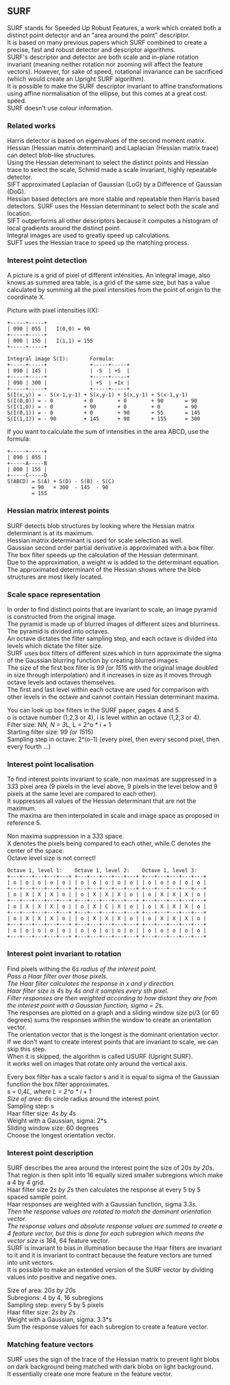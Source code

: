 ## SURF

SURF stands for Speeded Up Robust Features, a work which created both a distinct point detector and an "area around the point" descriptor.  
It is based on many previous papers which SURF combined to create a precise, fast and robust detector and descriptor algorithms.  
SURF's descriptor and detector are both scale and in-plane rotation invariant (meaning neither rotation nor zooming will affect the feature vectors). However, for sake of speed, rotational invariance can be sacrificed (which would create an Upright SURF algorithm).  
It is possible to make the SURF descriptor invariant to affine transformations using affine normalisation of the ellipse, but this comes at a great cost: speed.  
SURF doesn't use colour information.  

### Related works

Harris detector is based on eigenvalues of the second moment matrix.  
Hessian (Hessian matrix determinant) and Laplacian (Hessian matrix trace) can detect blob-like structures.  
Using the Hessian determinant to select the distinct points and Hessian trace to select the scale, Schmid made a scale invariant, highly repeatable detector.  
SIFT approximated Laplacian of Gaussian (LoG) by a Difference of Gaussian (DoG).  
Hessian based detectors are more stable and repeatable then Harris based detectors.
SURF uses the Hessian determinant to select both the scale and location.  
SIFT outperforms all other descriptors because it computes a histogram of local gradients around the distinct point.  
Integral images are used to greatly speed up calculations.  
SUFT uses the Hessian trace to speed up the matching process.  

### Interest point detection

A picture is a grid of pixel of different intensities.
An integral image, also knows as summed area table, is a grid of the same size, but has a value calculated by summing all the pixel intensities from the point of origin to the coordinate X.  

Picture with pixel intensities I(X):  
```
+-----+-----+  
| 090 | 055 |   I(0,0) = 90  
+-----+-----+  
| 000 | 155 |   I(1,1) = 155  
+-----+-----+  

Integral image S(I):       Formula:  
+-----+-----+              +-----+-----+  
| 090 | 145 |              | -S  | +S  |  
+-----+-----+              +-----+-----+  
| 090 | 300 |              | +S  | +Ix |  
+-----+-----+              +-----+-----+  
S(I(x,y)) = - S(x-1,y-1) + S(x,y-1) + S(x,y-1) + S(x-1,y-1)  
S(I(0,0)) = - 0          + 0        + 0        + 90       = 90  
S(I(1,0)) = - 0          + 90       + 0        + 0        = 90  
S(I(0,1)) = - 0          + 0        + 90       + 55       = 145  
S(I(1,1)) = - 90         + 145      + 90       + 155      = 300  
```

If you want to calculate the sum of intensities in the area ABCD, use the formula:  
```
+-----+-----+  
| 090 | 055 |  
+-----A-----B  
| 000 | 155 |  
+-----C-----D  
S(ABCD) = S(A) + S(D) - S(B) - S(C)  
        = 90   + 300  - 145  - 90  
        = 155  
```

### Hessian matrix interest points

SURF detects blob structures by looking where the Hessian matrix determinant is at its maximum.  
Hessian matrix determinant is used for scale selection as well.  
Gaussian second order partial derivative is approximated with a box filter.  
The box filter speeds up the calculation of the Hessian determinant.  
Due to the approximation, a weight w is added to the determinant equation.  
The approximated determinant of the Hessian shows where the blob structures are most likely located.  

### Scale space representation

In order to find distinct points that are invariant to scale, an image pyramid is constructed from the original image.  
The pyramid is made up of blurred images of different sizes and blurriness.  
The pyramid is divided into octaves.  
An octave dictates the filter sampling step, and each octave is divided into levels which dictate the filter size.  
SURF uses box filters of different sizes which in turn approximate the sigma of the Gaussian blurring function by creating blurred images.  
The size of the first box filter is 9*9 (or 15*15 with the original image doubled in size through interpolation) and it increases in size as it moves through octave levels and octaves themselves.  
The first and last level within each octave are used for comparison with other levels in the octave and cannot contain Hessian determinant maxima.  

You can look up box filters in the SURF paper, pages 4 and 5.  
o is octave number (1,2,3 or 4), i is level within an octave (1,2,3 or 4).  
Filter size: N*N, N = 3*L, L = 2^o * i + 1  
Starting filter size: 9*9 (or 15*15)  
Sampling step in octave: 2^(o-1) (every pixel, then every second pixel, then every fourth ...)  

### Interest point localisation

To find interest points invariant to scale, non maximas are suppressed in a 3*3*3 pixel area (9 pixels in the level above, 9 pixels in the level below and 9 pixels at the same level are compared to each other).  
It suppresses all values of the Hessian determinant that are not the maximum.  
The maxima are then interpolated in scale and image space as proposed in reference 5.  

Non maxima suppression in a 3*3*3 space.  
X denotes the pixels being compared to each other, while C denotes the center of the space.  
Octave level size is not correct!  

```
Octave 1, level 1:    Octave 1, level 2:    Octave 1, level 3:  
+---+---+---+---+---+ +---+---+---+---+---+ +---+---+---+---+---+  
| o | o | o | o | o | | o | o | o | o | o | | o | o | o | o | o |  
+---+---+---+---+---+ +---+---+---+---+---+ +---+---+---+---+---+  
| o | X | X | X | o | | o | X | X | X | o | | o | X | X | X | o |  
+---+---+---+---+---+ +---+---+---+---+---+ +---+---+---+---+---+  
| o | X | X | X | o | | o | X | C | X | o | | o | X | X | X | o |  
+---+---+---+---+---+ +---+---+---+---+---+ +---+---+---+---+---+  
| o | X | X | X | o | | o | X | X | X | o | | o | X | X | X | o |  
+---+---+---+---+---+ +---+---+---+---+---+ +---+---+---+---+---+  
| o | o | o | o | o | | o | o | o | o | o | | o | o | o | o | o |  
+---+---+---+---+---+ +---+---+---+---+---+ +---+---+---+---+---+  
```

### Interest point invariant to rotation

Find pixels withing the 6*s radius of the interest point.  
Pass a Haar filter over those pixels.  
The Haar filter calculates the response in x and y direction.  
Haar filter size is 4*s by 4*s and it samples every sth pixel.  
Filter responses are then weighted according to how distant they are from the interest point with a Gaussian function, sigma = 2*s.  
The responses are plotted on a graph and a sliding window size pi/3 (or 60 degrees) sums the responses within the window to create an orientation vector.  
The orientation vector that is the longest is the dominant orientation vector.  
If we don't want to create interest points that are invariant to scale, we can skip this step.  
When it is skipped, the algorithm is called USURF (Upright SURF).  
It works well on images that rotate only around the vertical axis.  

Every box filter has a scale factor s and it is equal to sigma of the Gaussian function the box filter approximates.  
s = 0,4*L, where L = 2^o * i + 1  
Size of area: 6*s circle radius around the interest point  
Sampling step: s  
Haar filter size: 4*s by 4*s  
Weight with a Gaussian, sigma: 2*s  
Sliding window size: 60 degrees  
Choose the longest orientation vector.  

### Interest point description

SURF describes the area around the interest point the size of 20*s by 20*s.  
That region is then split into 16 equally sized smaller subregions which make a 4 by 4 grid.  
Haar filter size 2*s by 2*s then calculates the response at every 5 by 5 spaced sample point.  
Haar responses are weighted with a Gaussian function, sigma 3.3*s.  
Then the response values are rotated to match the dominant orientation vector.  
The response values and absolute response values are summed to create a 4 feature vector, but this is done for each subregion which means the vector size is 16*4, 64 feature vector.  
SURF is invariant to bias in illumination because the Haar filters are invariant to it and it is invariant to contract because the feature vectors are turned into unit vectors.  
It is possible to make an extended version of the SURF vector by dividing values into positive and negative ones.  

Size of area: 20*s by 20*s  
Subregions: 4 by 4, 16 subregions  
Sampling step: every 5 by 5 pixels  
Haar filter size: 2*s by 2*s  
Weight with a Gaussian, sigma: 3.3*s  
Sum the response values for each subregion to create a feature vector.  

### Matching feature vectors

SURF uses the sign of the trace of the Hessian matrix to prevent light blobs on dark background being matched with dark blobs on light background.  
It essentially create one more feature in the feature vector.  
